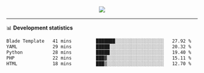 <h3 align="center">
  <a href="https://github.com/hwalker928">
      <img src="https://github-profile-trophy.vercel.app/?username=hwalker928&no-bg=true&no-frame=true">
  </a>
</h3>


<hr>

📊 **Development statistics**

<!--START_SECTION:waka-->

```txt
Blade Template   41 mins         ███████░░░░░░░░░░░░░░░░░░   27.92 %
YAML             29 mins         █████░░░░░░░░░░░░░░░░░░░░   20.32 %
Python           28 mins         █████░░░░░░░░░░░░░░░░░░░░   19.40 %
PHP              22 mins         ███▓░░░░░░░░░░░░░░░░░░░░░   15.11 %
HTML             18 mins         ███▒░░░░░░░░░░░░░░░░░░░░░   12.70 %
```

<!--END_SECTION:waka-->
